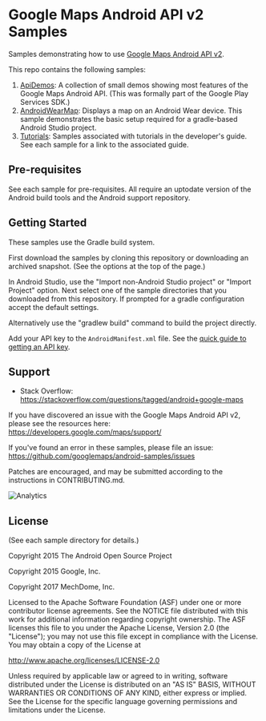Google Maps Android API v2 Samples
===================================

Samples demonstrating how to use 
[Google Maps Android API v2](https://developers.google.com/maps/documentation/android/).

This repo contains the following samples:

1. [ApiDemos](ApiDemos): A collection of small demos showing most features of the Google Maps Android API. (This was formally part of the Google Play Services SDK.)
1. [AndroidWearMap](AndroidWearMap):
Displays a map on an Android Wear device. This sample demonstrates the basic
setup required for a gradle-based Android Studio project.
1. [Tutorials](https://github.com/googlemaps/android-samples/tree/master/tutorials): Samples
associated with tutorials in the developer's guide. See each sample for a link to the associated
guide.


Pre-requisites
--------------

See each sample for pre-requisites.
All require an uptodate version of the Android build tools and the Android support repository.

Getting Started
---------------

These samples use the Gradle build system.

First download the samples by cloning this repository or downloading an archived
snapshot. (See the options at the top of the page.)

In Android Studio, use the "Import non-Android Studio project" or 
"Import Project" option. Next select one of the sample directories that you downloaded from this
repository.
If prompted for a gradle configuration accept the default settings. 

Alternatively use the "gradlew build" command to build the project directly.

Add your API key to the `AndroidManifest.xml` file.
See the [quick guide to getting an API key](https://developers.google.com/maps/documentation/android-api/signup).

Support
-------

- Stack Overflow: https://stackoverflow.com/questions/tagged/android+google-maps

If you have discovered an issue with the Google Maps Android API v2, please see
the resources here: https://developers.google.com/maps/support/

If you've found an error in these samples, please file an issue:
https://github.com/googlemaps/android-samples/issues

Patches are encouraged, and may be submitted according to the instructions in
CONTRIBUTING.md.

![Analytics](https://maps-ga-beacon.appspot.com/UA-12846745-20/android-samples/readme?pixel)

License
-------
(See each sample directory for details.)

Copyright 2015 The Android Open Source Project

Copyright 2015 Google, Inc.

Copyright 2017 MechDome, Inc.

Licensed to the Apache Software Foundation (ASF) under one or more contributor
license agreements.  See the NOTICE file distributed with this work for
additional information regarding copyright ownership.  The ASF licenses this
file to you under the Apache License, Version 2.0 (the "License"); you may not
use this file except in compliance with the License.  You may obtain a copy of
the License at

  http://www.apache.org/licenses/LICENSE-2.0

Unless required by applicable law or agreed to in writing, software
distributed under the License is distributed on an "AS IS" BASIS, WITHOUT
WARRANTIES OR CONDITIONS OF ANY KIND, either express or implied.  See the
License for the specific language governing permissions and limitations under
the License.
